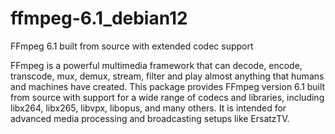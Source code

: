 # ffmpeg-6.1_debian12
FFmpeg 6.1 built from source with extended codec support

FFmpeg is a powerful multimedia framework that can decode, encode,
transcode, mux, demux, stream, filter and play almost anything that humans
and machines have created. This package provides FFmpeg version 6.1
built from source with support for a wide range of codecs and libraries,
including libx264, libx265, libvpx, libopus, and many others. It is intended
for advanced media processing and broadcasting setups like ErsatzTV.
